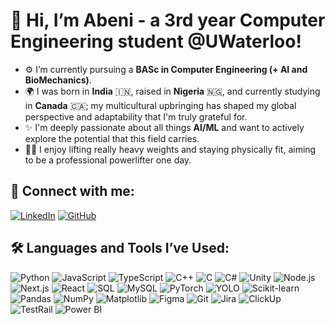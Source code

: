 # 👋 Hi, I’m Abeni - a 3rd year Computer Engineering student @UWaterloo!

- ⚙️ I’m currently pursuing a **BASc in Computer Engineering (+ AI and BioMechanics)**.
- 🌍 I was born in **India** 🇮🇳, raised in **Nigeria** 🇳🇬, and currently studying in **Canada** 🇨🇦; my multicultural upbringing has shaped my global perspective and adaptability that 
      I'm truly grateful for.
- ✨ I'm deeply passionate about all things **AI/ML** and want to actively explore the potential that this field carries. 
- 🏋️‍♂️ I enjoy lifting really heavy weights and staying physically fit, aiming to be a professional powerlifter one day. 

## 📌 Connect with me:
[![LinkedIn](https://img.shields.io/badge/LinkedIn-blue?style=for-the-badge&logo=linkedin)](https://www.linkedin.com/in/abeni-datta-363282275) [![GitHub](https://img.shields.io/badge/GitHub-black?style=for-the-badge&logo=github)](https://github.com/AbeniDatta)

## 🛠️ Languages and Tools I’ve Used:
![Python](https://img.shields.io/badge/Python-blue?style=for-the-badge&logo=python)
![JavaScript](https://img.shields.io/badge/JavaScript-yellow?style=for-the-badge&logo=javascript)
![TypeScript](https://img.shields.io/badge/TypeScript-blue?style=for-the-badge&logo=typescript)
![C++](https://img.shields.io/badge/C++-blue?style=for-the-badge&logo=cplusplus)
![C](https://img.shields.io/badge/C-lightgrey?style=for-the-badge&logo=c)
![C#](https://img.shields.io/badge/C%23-purple?style=for-the-badge&logo=csharp)
![Unity](https://img.shields.io/badge/Unity-black?style=for-the-badge&logo=unity)
![Node.js](https://img.shields.io/badge/Node.js-green?style=for-the-badge&logo=nodedotjs)
![Next.js](https://img.shields.io/badge/Next.js-black?style=for-the-badge&logo=nextdotjs)
![React](https://img.shields.io/badge/React-black?style=for-the-badge&logo=react)
![SQL](https://img.shields.io/badge/SQL-lightblue?style=for-the-badge&logo=postgresql)
![MySQL](https://img.shields.io/badge/MySQL-blue?style=for-the-badge&logo=mysql)
![PyTorch](https://img.shields.io/badge/PyTorch-red?style=for-the-badge&logo=pytorch)
![YOLO](https://img.shields.io/badge/YOLO-blueviolet?style=for-the-badge&logo=yolo)
![Scikit-learn](https://img.shields.io/badge/Scikit--Learn-orange?style=for-the-badge&logo=scikitlearn)
![Pandas](https://img.shields.io/badge/Pandas-lightblue?style=for-the-badge&logo=pandas)
![NumPy](https://img.shields.io/badge/NumPy-blue?style=for-the-badge&logo=numpy)
![Matplotlib](https://img.shields.io/badge/Matplotlib-green?style=for-the-badge&logo=matplotlib)
![Figma](https://img.shields.io/badge/Figma-red?style=for-the-badge&logo=figma)
![Git](https://img.shields.io/badge/Git-orange?style=for-the-badge&logo=git)
![Jira](https://img.shields.io/badge/Jira-blue?style=for-the-badge&logo=jira)
![ClickUp](https://img.shields.io/badge/ClickUp-purple?style=for-the-badge&logo=clickup)
![TestRail](https://img.shields.io/badge/TestRail-lightblue?style=for-the-badge&logo=testrail)
![Power BI](https://img.shields.io/badge/Power%20BI-yellow?style=for-the-badge&logo=powerbi)

